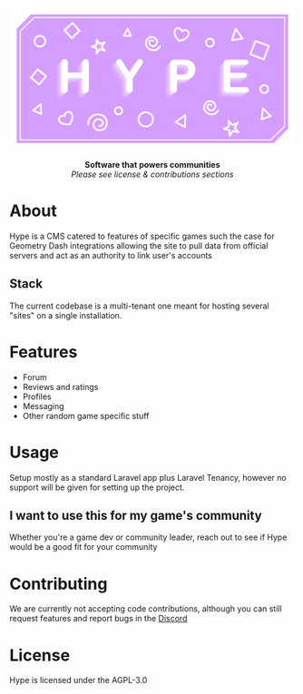 ![Hype Banner](./resources/images/hype_banner.svg)

<p align="center">
    <b>Software that powers communities</b>
    <br/>
    <i>Please see license & contributions sections</i>
</p>

# About
Hype is a CMS catered to features of specific games such the case for Geometry Dash integrations allowing the site to pull data from official servers and act as an authority to link user's accounts

## Stack
The current codebase is a multi-tenant one meant for hosting several "sites" on a single installation.

# Features
- Forum
- Reviews and ratings
- Profiles
- Messaging
- Other random game specific stuff

# Usage
Setup mostly as a standard Laravel app plus Laravel Tenancy, however no support will be given for setting up the project.

## I want to use this for my game's community
Whether you're a game dev or community leader, reach out to see if Hype would be a good fit for your community

# Contributing
We are currently not accepting code contributions, although you can still request features and report bugs in the [Discord](https://discord.gg/JJc8nndmFE)

# License
Hype is licensed under the AGPL-3.0
